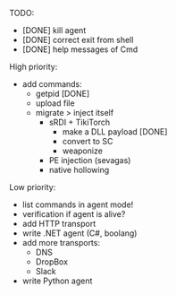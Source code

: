 TODO:
   - [DONE] kill agent
   - [DONE] correct exit from shell
   - [DONE] help messages of Cmd 
 
  High priority:
   - add commands:
        - getpid [DONE]
        - upload file
        - migrate > inject itself
            - sRDI + TikiTorch
               - make a DLL payload [DONE]
               - convert to SC
               - weaponize
            - PE injection (sevagas)
            - native hollowing
  
  Low priority:
   - list commands in agent mode!
   - verification if agent is alive?
   - add HTTP transport
   - write .NET agent (C#, boolang)
   - add more transports:
      - DNS
      - DropBox
      - Slack
   - write Python agent
